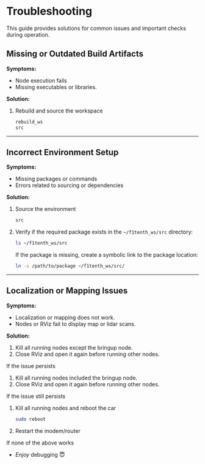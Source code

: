 # Troubleshooting

This guide provides solutions for common issues and important checks during operation.

## Missing or Outdated Build Artifacts

**Symptoms:**

- Node execution fails
- Missing executables or libraries.

**Solution:**

   1. Rebuild and source the workspace

      ```bash
      rebuild_ws
      src
      ```

---

## Incorrect Environment Setup

**Symptoms:**

- Missing packages or commands
- Errors related to sourcing or dependencies

**Solution:**

   1. Source the environment

      ```bash
      src
      ```

   2. Verify if the required package exists in the `~/f1tenth_ws/src` directory:

      ```bash
      ls ~/f1tenth_ws/src
      ```

      If the package is missing, create a symbolic link to the package location:

      ```bash
      ln -s /path/to/package ~/f1tenth_ws/src/
      ```

---

## Localization or Mapping Issues

**Symptoms:**

- Localization or mapping does not work.
- Nodes or RViz fail to display map or lidar scans.

**Solution:**

   1. Kill all running nodes except the bringup node.
   2. Close RViz and open it again before running other nodes.

   If the issue persists

   1. Kill all running nodes included the bringup node.
   2. Close RViz and open it again before running other nodes.

   If the issue still persists

   1. Kill all running nodes and reboot the car

      ```bash
      sudo reboot
      ```

   2. Restart the modem/router

If none of the above works

- *Enjoy* debugging 😇
